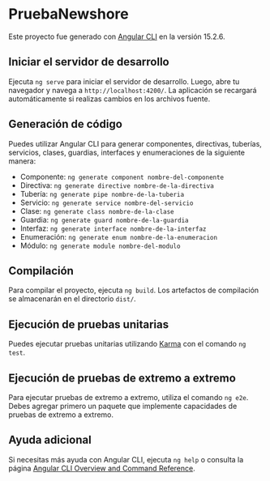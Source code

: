 # PruebaNewshore

Este proyecto fue generado con [Angular CLI](https://github.com/angular/angular-cli) en la versión 15.2.6.

## Iniciar el servidor de desarrollo

Ejecuta `ng serve` para iniciar el servidor de desarrollo. Luego, abre tu navegador y navega a `http://localhost:4200/`. La aplicación se recargará automáticamente si realizas cambios en los archivos fuente.

## Generación de código

Puedes utilizar Angular CLI para generar componentes, directivas, tuberías, servicios, clases, guardias, interfaces y enumeraciones de la siguiente manera:

- Componente: `ng generate component nombre-del-componente`
- Directiva: `ng generate directive nombre-de-la-directiva`
- Tubería: `ng generate pipe nombre-de-la-tuberia`
- Servicio: `ng generate service nombre-del-servicio`
- Clase: `ng generate class nombre-de-la-clase`
- Guardia: `ng generate guard nombre-de-la-guardia`
- Interfaz: `ng generate interface nombre-de-la-interfaz`
- Enumeración: `ng generate enum nombre-de-la-enumeracion`
- Módulo: `ng generate module nombre-del-modulo`

## Compilación

Para compilar el proyecto, ejecuta `ng build`. Los artefactos de compilación se almacenarán en el directorio `dist/`.

## Ejecución de pruebas unitarias

Puedes ejecutar pruebas unitarias utilizando [Karma](https://karma-runner.github.io) con el comando `ng test`.

## Ejecución de pruebas de extremo a extremo

Para ejecutar pruebas de extremo a extremo, utiliza el comando `ng e2e`. Debes agregar primero un paquete que implemente capacidades de pruebas de extremo a extremo.

## Ayuda adicional

Si necesitas más ayuda con Angular CLI, ejecuta `ng help` o consulta la página [Angular CLI Overview and Command Reference](https://angular.io/cli).
